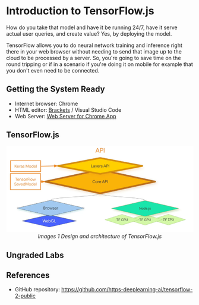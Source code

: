 # Introduction to TensorFlow.js

How do you take that model and have it be running 24/7, have it serve actual user queries, and create value? Yes, by deploying the model.

TensorFlow allows you to do neural network training and inference right there in your web browser without needing to send that image up to the cloud to be processed by a server. So, you're going to save time on the round tripping or if in a scenario if you're doing it on mobile for example that you don't even need to be connected. 

## Getting the System Ready
* Internet browser: Chrome
* HTML editor: [Brackets](https://brackets.io/) / Visual Studio Code
* Web Server: [Web Server for Chrome App](https://chrome.google.com/webstore/detail/web-server-for-chrome/ofhbbkphhbklhfoeikjpcbhemlocgigb/related?hl=en)

## TensorFlow.js
<p align="center">
    <img src="img/1.png" alt="tensorflowjs">
    <i>Images 1 Design and architecture of TensorFlow.js</i>
</p>


## Ungraded Labs

## References
* GitHub repository: https://github.com/https-deeplearning-ai/tensorflow-2-public
